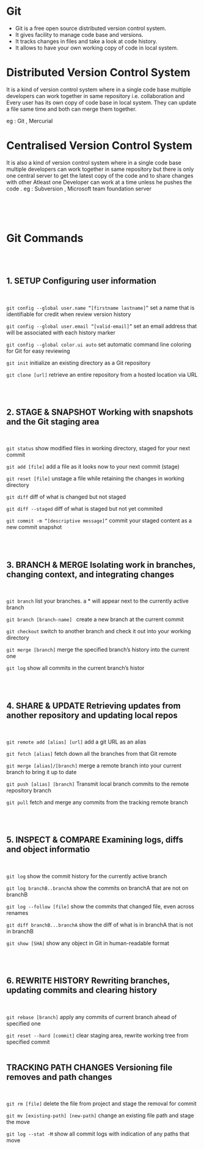 # Git
  * Git is a free open source distributed version control system. 
  * It gives facility to manage code base and versions.
  * It tracks changes in files and take a look at code history.
  * It allows to have your own working copy of code in local system.

# Distributed Version Control System

It is a kind of version control system where in a single code base multiple developers can work together in same repository i.e. collaboration and Every user has its own copy of code base in local system.
They can update a file same time and both can merge them together.

eg : Git , Mercurial

# Centralised Version Control System

It is also a kind of version control system where in a single code base multiple developers can work together in same repository but there is only one central server to get the latest copy of the code and to share changes with other
Atleast one Developer can work at a time unless he pushes the code .
eg : Subversion , Microsoft team foundation server

<br/>
<br />
<br/>

# Git Commands

<br/>
<br/>

## 1. SETUP Configuring user information
<br/>

``` git config --global user.name “[firstname lastname]” ```
set a name that is identifiable for credit when review version history

``` git config --global user.email “[valid-email]” ```
set an email address that will be associated with each history marker

``` git config --global color.ui auto ```
set automatic command line coloring for Git for easy reviewing

``` git init ```
initialize an existing directory as a Git repository

``` git clone [url] ```
retrieve an entire repository from a hosted location via URL

<br/>
<br/ >

## 2. STAGE & SNAPSHOT Working with snapshots and the Git staging area
<br/> 

``` git status ```
show modified files in working directory, staged for your next commit

``` git add [file] ```
add a file as it looks now to your next commit (stage)

``` git reset [file] ```
unstage a file while retaining the changes in working directory

``` git diff ```
diff of what is changed but not staged

``` git diff --staged ```
diff of what is staged but not yet commited

``` git commit -m “[descriptive message]” ```
commit your staged content as a new commit snapshot

<br/>
<br/>

## 3. BRANCH & MERGE Isolating work in branches, changing context, and integrating changes
<br/>

``` git branch ```
list your branches. a * will appear next to the currently active branch

```git branch [branch-name] ```
create a new branch at the current commit

``` git checkout ```
switch to another branch and check it out into your working directory

``` git merge [branch] ```
merge the specified branch’s history into the current one

``` git log ```
show all commits in the current branch’s histor

<br/>
<br/>

## 4. SHARE & UPDATE  Retrieving updates from another repository and updating local repos
<br/>

```git remote add [alias] [url]```
add a git URL as an alias

```git fetch [alias]```
fetch down all the branches from that Git remote

```git merge [alias]/[branch]```
merge a remote branch into your current branch to bring it up to date

```git push [alias] [branch]```
Transmit local branch commits to the remote repository branch

```git pull```
fetch and merge any commits from the tracking remote branch


<br/><br/>

## 5. INSPECT & COMPARE  Examining logs, diffs and object informatio
<br/>
 
 ``` git log ```
  show the commit history for the currently active branch
  
  
  ```git log branchB..branchA```
  show the commits on branchA that are not on branchB
  
  
  ```git log --follow [file]```
  show the commits that changed file, even across renames
  
  
  ```git diff branchB...branchA```
  show the diff of what is in branchA that is not in branchB
  
  ```git show [SHA]```
  show any object in Git in human-readable format
  
  
  <br/><br/>
## 6. REWRITE HISTORY Rewriting branches, updating commits and clearing history
<br/>

  ``` git rebase [branch] ```
  apply any commits of current branch ahead of specified one

  ```git reset --hard [commit]```
  clear staging area, rewrite working tree from specified commit
<br/><br/>

## TRACKING PATH CHANGES Versioning file removes and path changes
<br/>

``` git rm [file] ```
delete the file from project and stage the removal for commit

``` git mv [existing-path] [new-path] ```
change an existing file path and stage the move

```git log --stat -M```
show all commit logs with indication of any paths that move 
  
 <br/>
 <br/>
  
  
  
